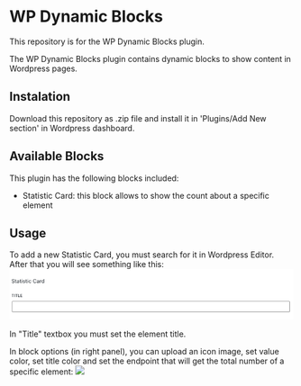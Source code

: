 # WP Dynamic Blocks
This repository is for the WP Dynamic Blocks plugin.

The WP Dynamic Blocks plugin contains dynamic blocks to show content in Wordpress pages.

## Instalation

Download this repository as .zip file and install it in 'Plugins/Add New section' in Wordpress dashboard.

## Available Blocks
This plugin has the following blocks included:
- Statistic Card: this block allows to show the count about a specific element

## Usage
To add a new Statistic Card, you must search for it in Wordpress Editor. After that you will see something like this:
![](public/img/readme-pictures/statistic_card.png)

In "Title" textbox you must set the element title.

In block options (in right panel), you can upload an icon image, set value color, set title color and set the endpoint that will get the total number of a specific element:
![](public/img/readme-pictures/statistic_card_options.png.png)


